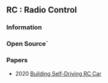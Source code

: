 ## RC : Radio Control


### Information



### Open Source`



### Papers
- 2020 [Building Self-Driving RC Car]()
